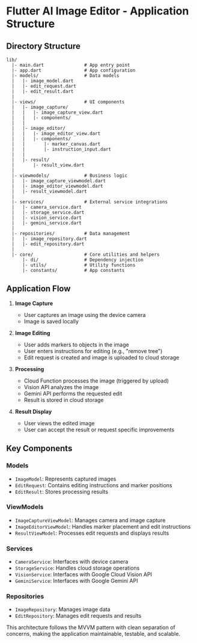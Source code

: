 # Flutter AI Image Editor - Application Structure

## Directory Structure

```
lib/
  |- main.dart               # App entry point
  |- app.dart                # App configuration
  |- models/                 # Data models
  |   |- image_model.dart
  |   |- edit_request.dart
  |   |- edit_result.dart
  |
  |- views/                  # UI components
  |   |- image_capture/
  |   |   |- image_capture_view.dart
  |   |   |- components/
  |   |
  |   |- image_editor/
  |   |   |- image_editor_view.dart
  |   |   |- components/
  |   |       |- marker_canvas.dart
  |   |       |- instruction_input.dart
  |   |
  |   |- result/
  |       |- result_view.dart
  |
  |- viewmodels/             # Business logic
  |   |- image_capture_viewmodel.dart
  |   |- image_editor_viewmodel.dart
  |   |- result_viewmodel.dart
  |
  |- services/               # External service integrations
  |   |- camera_service.dart
  |   |- storage_service.dart
  |   |- vision_service.dart
  |   |- gemini_service.dart
  |
  |- repositories/           # Data management
  |   |- image_repository.dart
  |   |- edit_repository.dart
  |
  |- core/                   # Core utilities and helpers
      |- di/                 # Dependency injection
      |- utils/              # Utility functions
      |- constants/          # App constants
```

## Application Flow

1. **Image Capture**
   - User captures an image using the device camera
   - Image is saved locally

2. **Image Editing**
   - User adds markers to objects in the image
   - User enters instructions for editing (e.g., "remove tree")
   - Edit request is created and image is uploaded to cloud storage

3. **Processing**
   - Cloud Function processes the image (triggered by upload)
   - Vision API analyzes the image
   - Gemini API performs the requested edit
   - Result is stored in cloud storage

4. **Result Display**
   - User views the edited image
   - User can accept the result or request specific improvements

## Key Components

### Models

- `ImageModel`: Represents captured images
- `EditRequest`: Contains editing instructions and marker positions
- `EditResult`: Stores processing results

### ViewModels

- `ImageCaptureViewModel`: Manages camera and image capture
- `ImageEditorViewModel`: Handles marker placement and edit instructions
- `ResultViewModel`: Processes edit requests and displays results

### Services

- `CameraService`: Interfaces with device camera
- `StorageService`: Handles cloud storage operations
- `VisionService`: Interfaces with Google Cloud Vision API
- `GeminiService`: Interfaces with Google Gemini API

### Repositories

- `ImageRepository`: Manages image data
- `EditRepository`: Manages edit requests and results

This architecture follows the MVVM pattern with clean separation of concerns, making the application maintainable, testable, and scalable.
